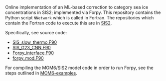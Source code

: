 Online implementation of an ML-based correction to category sea ice concentrations in SIS2; implemented via Forpy. This repository contains the Python script `NNetwork` which is called in Fortran. The repositories which contain the Fortran code to execute this are in [SIS2](https://github.com/William-gregory/SIS2/tree/forpy_dev/src).

Specifically, see source code:

- [SIS_slow_thermo.F90](https://github.com/William-gregory/SIS2/tree/forpy_dev/src/SIS_slow_thermo.F90)
- [SIS_G23_CNN.F90](https://github.com/William-gregory/SIS2/tree/forpy_dev/src/SIS_G23_CNN.F90)
- [Forpy_interface.F90](https://github.com/William-gregory/SIS2/tree/forpy_dev/src/Forpy_interface.F90)
- [forpy_mod.F90](https://github.com/William-gregory/SIS2/tree/forpy_dev/src/forpy_mod.F90)

For compiling the MOM6/SIS2 model code in order to run Forpy, see the steps outlined in [MOM6-examples](https://github.com/William-gregory/MOM6-examples/blob/forpy_dev/COMPILE_MOM6SIS2.sh).
